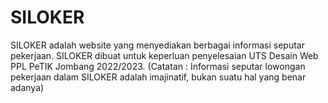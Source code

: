# SILOKER
SILOKER adalah website yang menyediakan berbagai informasi seputar pekerjaan. SILOKER dibuat untuk keperluan penyelesaian UTS Desain Web PPL PeTIK Jombang 2022/2023. (Catatan : Informasi seputar lowongan pekerjaan dalam SILOKER adalah imajinatif, bukan suatu hal yang benar adanya)
